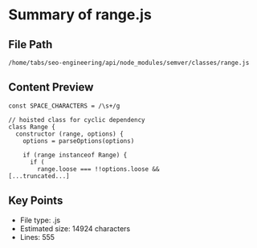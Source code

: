 # Summary of range.js
  
## File Path
`/home/tabs/seo-engineering/api/node_modules/semver/classes/range.js`

## Content Preview
```
const SPACE_CHARACTERS = /\s+/g

// hoisted class for cyclic dependency
class Range {
  constructor (range, options) {
    options = parseOptions(options)

    if (range instanceof Range) {
      if (
        range.loose === !!options.loose &&
[...truncated...]
```

## Key Points
- File type: .js
- Estimated size: 14924 characters
- Lines: 555
